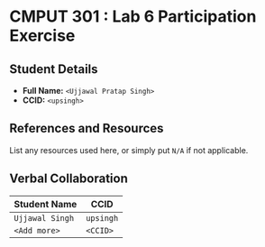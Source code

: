 # CMPUT 301 : Lab 6 Participation Exercise

## Student Details

- **Full Name:** `<Ujjawal Pratap Singh>`
- **CCID:** `<upsingh>`

## References and Resources

List any resources used here, or simply put `N/A` if not applicable.

## Verbal Collaboration

| Student Name | CCID      |
| ------------ | --------- |
| `Ujjawal Singh`    | `upsingh` |
| `<Add more>` | `<CCID>`  |
